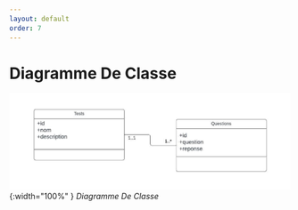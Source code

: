 ```yaml
---
layout: default
order: 7
---
```


<!-- new slide -->

# Diagramme De Classe

![Diagramme De Classe](./images/diagramme-de-classe.jpeg){:width="100%" }
*Diagramme De Classe*
